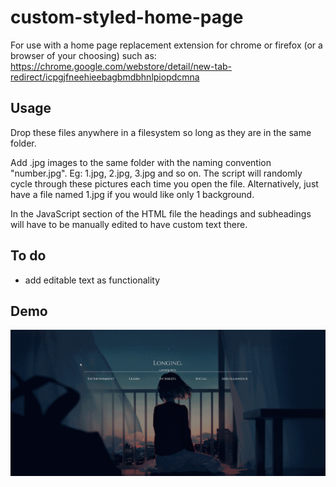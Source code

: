# custom-styled-home-page

For use with a home page replacement extension for chrome or firefox (or a browser of your choosing) such as:
https://chrome.google.com/webstore/detail/new-tab-redirect/icpgjfneehieebagbmdbhnlpiopdcmna


## Usage
Drop these files anywhere in a filesystem so long as they are in the same folder.

Add .jpg images to the same folder with the naming convention "number.jpg". Eg: 1.jpg, 2.jpg, 3.jpg and so on. The script will randomly cycle through these pictures each time you open the file. Alternatively, just have a file named 1.jpg if you would like only 1 background.

In the JavaScript section of the HTML file the headings and subheadings will have to be manually edited to have custom text there.


## To do
* add editable text as functionality


## Demo
![](demo.gif)
